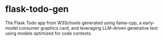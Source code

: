 # flask-todo-gen
The Flask Todo app from W3Schools generated using llama-cpp, a early-model consumer graphics card, and leveraging LLM-driven generative text using models optimized for code contexts.
